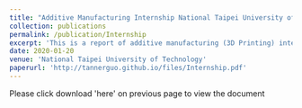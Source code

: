 ```yaml
---
title: "Additive Manufacturing Internship National Taipei University of Technology"
collection: publications
permalink: /publication/Internship
excerpt: 'This is a report of additive manufacturing (3D Printing) internship I undertook at NTUT'
date: 2020-01-20
venue: 'National Taipei University of Technology'
paperurl: 'http://tannerguo.github.io/files/Internship.pdf'
---
```


Please click download 'here' on previous page to view the document
